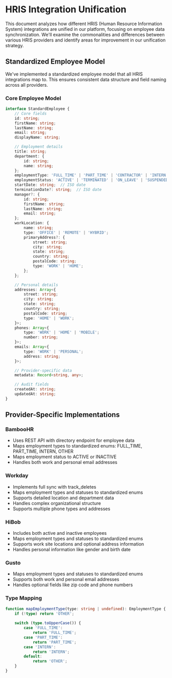 # HRIS Integration Unification

This document analyzes how different HRIS (Human Resource Information System) integrations are unified in our platform, focusing on employee data synchronization. We'll examine the commonalities and differences between various HRIS providers and identify areas for improvement in our unification strategy.

## Standardized Employee Model

We've implemented a standardized employee model that all HRIS integrations map to. This ensures consistent data structure and field naming across all providers.

### Core Employee Model

```typescript
interface StandardEmployee {
    // Core fields
    id: string;
    firstName: string;
    lastName: string;
    email: string;
    displayName: string;

    // Employment details
    title: string;
    department: {
        id: string;
        name: string;
    };
    employmentType: 'FULL_TIME' | 'PART_TIME' | 'CONTRACTOR' | 'INTERN' | 'TEMPORARY' | 'OTHER';
    employmentStatus: 'ACTIVE' | 'TERMINATED' | 'ON_LEAVE' | 'SUSPENDED' | 'PENDING';
    startDate: string;  // ISO date
    terminationDate?: string;  // ISO date
    manager?: {
        id: string;
        firstName: string;
        lastName: string;
        email: string;
    };
    workLocation: {
        name: string;
        type: 'OFFICE' | 'REMOTE' | 'HYBRID';
        primaryAddress?: {
            street: string;
            city: string;
            state: string;
            country: string;
            postalCode: string;
            type: 'WORK' | 'HOME';
        };
    };

    // Personal details
    addresses: Array<{
        street: string;
        city: string;
        state: string;
        country: string;
        postalCode: string;
        type: 'HOME' | 'WORK';
    }>;
    phones: Array<{
        type: 'WORK' | 'HOME' | 'MOBILE';
        number: string;
    }>;
    emails: Array<{
        type: 'WORK' | 'PERSONAL';
        address: string;
    }>;

    // Provider-specific data
    metadata: Record<string, any>;

    // Audit fields
    createdAt: string;
    updatedAt: string;
}
```

## Provider-Specific Implementations

### BambooHR
- Uses REST API with directory endpoint for employee data
- Maps employment types to standardized enums: FULL_TIME, PART_TIME, INTERN, OTHER
- Maps employment status to ACTIVE or INACTIVE
- Handles both work and personal email addresses

### Workday
- Implements full sync with track_deletes
- Maps employment types and statuses to standardized enums
- Supports detailed location and department data
- Handles complex organizational structure
- Supports multiple phone types and addresses

### HiBob
- Includes both active and inactive employees
- Maps employment types and statuses to standardized enums
- Supports work site locations and optional address information
- Handles personal information like gender and birth date

### Gusto
- Maps employment types and statuses to standardized enums
- Supports both work and personal email addresses
- Handles optional fields like zip code and phone numbers

### Type Mapping
```typescript
function mapEmploymentType(type: string | undefined): EmploymentType {
    if (!type) return 'OTHER';
    
    switch (type.toUpperCase()) {
        case 'FULL_TIME':
            return 'FULL_TIME';
        case 'PART_TIME':
            return 'PART_TIME';
        case 'INTERN':
            return 'INTERN';
        default:
            return 'OTHER';
    }
}
```